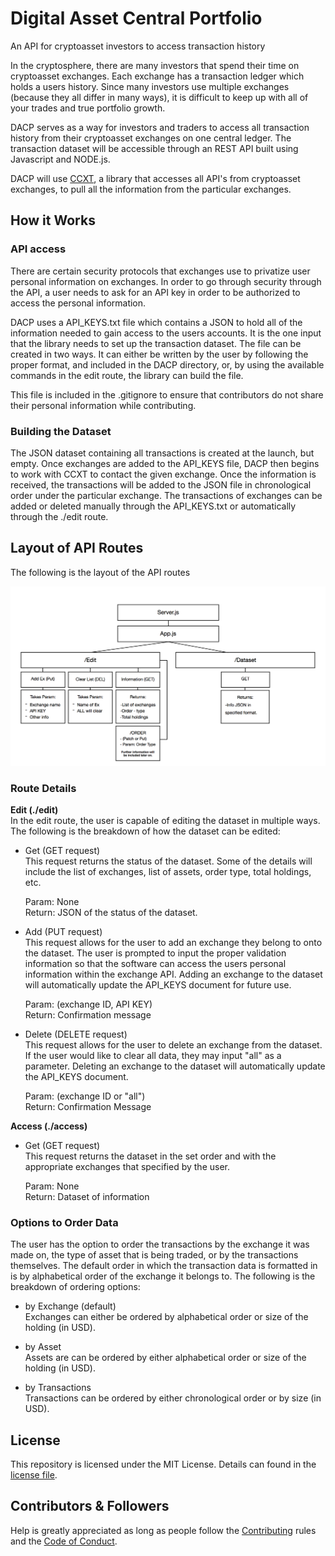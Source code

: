 # Digital Asset Central Portfolio
An API for cryptoasset investors to access transaction history

In the cryptosphere, there are many investors that spend their time on cryptoasset exchanges. Each
exchange has a transaction ledger which holds a users history. Since many investors use multiple
exchanges (because they all differ in many ways), it is difficult to keep up with all of your
trades and true portfolio growth.

DACP serves as a way for investors and traders to access all transaction history from their
cryptoasset exchanges on one central ledger. The transaction dataset will be accessible through an
REST API built using Javascript and NODE.js.

DACP will use [CCXT](https://github.com/ccxt/ccxt), a library that accesses all API's from
cryptoasset exchanges, to pull all the information from the particular exchanges.

## How it Works

### API access

There are certain security protocols that exchanges use to privatize user personal information on
exchanges. In order to go through security through the API, a user needs to ask for an API key in
order to be authorized to access the personal information.

DACP uses a API_KEYS.txt file which contains a JSON to hold all of the information needed to gain
access to the users accounts. It is the one input that the library needs to set up the transaction
dataset. The file can be created in two ways. It can either be written by the user by following the
proper format, and included in the DACP directory, or, by using the available commands in the edit
route, the library can build the file.

This file is included in the .gitignore to ensure that contributors do not share their personal
information while contributing.

### Building the Dataset

The JSON dataset containing all transactions is created at the launch, but empty. Once exchanges
are added to the API_KEYS file, DACP then begins to work with CCXT to contact the given exchange.
Once the information is received, the transactions will be added to the JSON file in chronological
order under the particular exchange. The transactions of exchanges can be added or deleted manually
through the API_KEYS.txt or automatically through the ./edit route.

## Layout of API Routes

The following is the layout of the API routes

![picture](./misc/Layout_of_API.png)

### Route Details

**Edit (./edit)**<br />
In the edit route, the user is capable of editing the dataset in multiple ways. The following is the
breakdown of how the dataset can be edited:

 - Get (GET request)<br />
 This request returns the status of the dataset. Some of the details will include the list of
 exchanges, list of assets, order type, total holdings, etc.

     Param: None <br />
     Return: JSON of the status of the dataset.

 - Add (PUT request)<br />
 This request allows for the user to add an exchange they belong to onto the dataset. The user is
 prompted to input the proper validation information so that the software can access the users
 personal information within the exchange API. Adding an exchange to the dataset will automatically
 update the API_KEYS document for future use.

     Param: (exchange ID, API KEY) <br />
     Return: Confirmation message

 - Delete (DELETE request) <br />
 This request allows for the user to delete an exchange from the dataset. If the user would like to
 clear all data, they may input "all" as a parameter. Deleting an exchange to the dataset will
 automatically update the API_KEYS document.

     Param: (exchange ID or "all") <br />
     Return: Confirmation Message

**Access (./access)**

 - Get (GET request) <br />
 This request returns the dataset in the set order and with the appropriate exchanges that
 specified by the user.

     Param: None <br />
     Return: Dataset of information

### Options to Order Data

The user has the option to order the transactions by the exchange it was made on, the type of asset
that is being traded, or by the transactions themselves. The default order in which the transaction
data is formatted in is by alphabetical order of the exchange it belongs to. The following is the
breakdown of ordering options:

* by Exchange (default) <br />
Exchanges can either be ordered by alphabetical order or size of the holding (in USD).

* by Asset <br />
Assets are can be ordered by either alphabetical order or size of the holding (in USD).

* by Transactions <br />
Transactions can be ordered by either chronological order or by size (in USD).

## License

This repository is licensed under the MIT License. Details can found in the [license file](https://github.com/Pyeskyhigh/DACP/blob/master/LICENSE).

## Contributors & Followers

Help is greatly appreciated as long as people follow the [Contributing]() rules and the [Code of
Conduct](https://github.com/Pyeskyhigh/DACP/blob/master/CODE_OF_CONDUCT.md).
